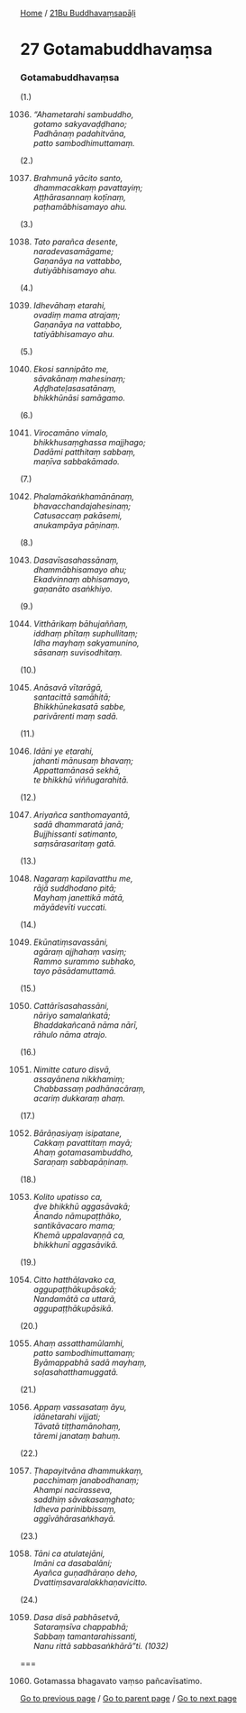 
[Home](/) / [21Bu Buddhavaṃsapāḷi](/tipitaka/21Bu.md)

# 27 Gotamabuddhavaṃsa

### Gotamabuddhavaṃsa

(1.)

1036. _“Ahametarahi sambuddho,_  
_gotamo sakyavaḍḍhano;_  
_Padhānaṃ padahitvāna,_  
_patto sambodhimuttamaṃ._  


(2.)

1037. _Brahmunā yācito santo,_  
_dhammacakkaṃ pavattayiṃ;_  
_Aṭṭhārasannaṃ koṭīnaṃ,_  
_paṭhamābhisamayo ahu._  


(3.)

1038. _Tato parañca desente,_  
_naradevasamāgame;_  
_Gaṇanāya na vattabbo,_  
_dutiyābhisamayo ahu._  


(4.)

1039. _Idhevāhaṃ etarahi,_  
_ovadiṃ mama atrajaṃ;_  
_Gaṇanāya na vattabbo,_  
_tatiyābhisamayo ahu._  


(5.)

1040. _Ekosi sannipāto me,_  
_sāvakānaṃ mahesinaṃ;_  
_Aḍḍhateḷasasatānaṃ,_  
_bhikkhūnāsi samāgamo._  


(6.)

1041. _Virocamāno vimalo,_  
_bhikkhusaṃghassa majjhago;_  
_Dadāmi patthitaṃ sabbaṃ,_  
_maṇīva sabbakāmado._  


(7.)

1042. _Phalamākaṅkhamānānaṃ,_  
_bhavacchandajahesinaṃ;_  
_Catusaccaṃ pakāsemi,_  
_anukampāya pāṇinaṃ._  


(8.)

1043. _Dasavīsasahassānaṃ,_  
_dhammābhisamayo ahu;_  
_Ekadvinnaṃ abhisamayo,_  
_gaṇanāto asaṅkhiyo._  


(9.)

1044. _Vitthārikaṃ bāhujaññaṃ,_  
_iddhaṃ phītaṃ suphullitaṃ;_  
_Idha mayhaṃ sakyamunino,_  
_sāsanaṃ suvisodhitaṃ._  


(10.)

1045. _Anāsavā vītarāgā,_  
_santacittā samāhitā;_  
_Bhikkhūnekasatā sabbe,_  
_parivārenti maṃ sadā._  


(11.)

1046. _Idāni ye etarahi,_  
_jahanti mānusaṃ bhavaṃ;_  
_Appattamānasā sekhā,_  
_te bhikkhū viññugarahitā._  


(12.)

1047. _Ariyañca santhomayantā,_  
_sadā dhammaratā janā;_  
_Bujjhissanti satimanto,_  
_saṃsārasaritaṃ gatā._  


(13.)

1048. _Nagaraṃ kapilavatthu me,_  
_rājā suddhodano pitā;_  
_Mayhaṃ janettikā mātā,_  
_māyādevīti vuccati._  


(14.)

1049. _Ekūnatiṃsavassāni,_  
_agāraṃ ajjhahaṃ vasiṃ;_  
_Rammo surammo subhako,_  
_tayo pāsādamuttamā._  


(15.)

1050. _Cattārīsasahassāni,_  
_nāriyo samalaṅkatā;_  
_Bhaddakañcanā nāma nārī,_  
_rāhulo nāma atrajo._  


(16.)

1051. _Nimitte caturo disvā,_  
_assayānena nikkhamiṃ;_  
_Chabbassaṃ padhānacāraṃ,_  
_acariṃ dukkaraṃ ahaṃ._  


(17.)

1052. _Bārāṇasiyaṃ isipatane,_  
_Cakkaṃ pavattitaṃ mayā;_  
_Ahaṃ gotamasambuddho,_  
_Saraṇaṃ sabbapāṇinaṃ._  


(18.)

1053. _Kolito upatisso ca,_  
_dve bhikkhū aggasāvakā;_  
_Ānando nāmupaṭṭhāko,_  
_santikāvacaro mama;_  
_Khemā uppalavaṇṇā ca,_  
_bhikkhunī aggasāvikā._  


(19.)

1054. _Citto hatthāḷavako ca,_  
_aggupaṭṭhākupāsakā;_  
_Nandamātā ca uttarā,_  
_aggupaṭṭhākupāsikā._  


(20.)

1055. _Ahaṃ assatthamūlamhi,_  
_patto sambodhimuttamaṃ;_  
_Byāmappabhā sadā mayhaṃ,_  
_soḷasahatthamuggatā._  


(21.)

1056. _Appaṃ vassasataṃ āyu,_  
_idānetarahi vijjati;_  
_Tāvatā tiṭṭhamānohaṃ,_  
_tāremi janataṃ bahuṃ._  


(22.)

1057. _Ṭhapayitvāna dhammukkaṃ,_  
_pacchimaṃ janabodhanaṃ;_  
_Ahampi nacirasseva,_  
_saddhiṃ sāvakasaṃghato;_  
_Idheva parinibbissaṃ,_  
_aggīvāhārasaṅkhayā._  


(23.)

1058. _Tāni ca atulatejāni,_  
_Imāni ca dasabalāni;_  
_Ayañca guṇadhāraṇo deho,_  
_Dvattiṃsavaralakkhaṇavicitto._  


(24.)

1059. _Dasa disā pabhāsetvā,_  
_Sataraṃsīva chappabhā;_  
_Sabbaṃ tamantarahissanti,_  
_Nanu rittā sabbasaṅkhārā”ti. (1032)_  


===

1060. Gotamassa bhagavato vaṃso pañcavīsatimo.



[Go to previous page](/tipitaka/21Bu/26.md) / [Go to parent page](/tipitaka/21Bu/0.md) / [Go to next page](/tipitaka/21Bu/28.md)



